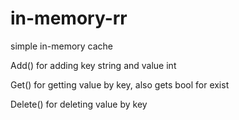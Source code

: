 # in-memory-rr

simple in-memory cache

Add() for adding key string and value int

Get() for getting value by key, also gets bool for exist

Delete() for deleting value by key
